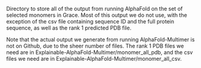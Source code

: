 Directory to store all of the output from running AlphaFold on the set of selected monomers in Grace. Most of this output we do not use, with the exception of the csv file containing sequence ID and the full protein sequence, as well as the rank 1 predicted PDB file.

Note that the actual output we generate from running AlphaFold-Multimer is not on Github, due to the sheer number of files. The rank 1 PDB files we need are in Explainable-AlphaFold-Multimer/monomer_all_pdb, and the csv files we need are in Explainable-AlphaFold-Multimer/monomer_all_csv.
